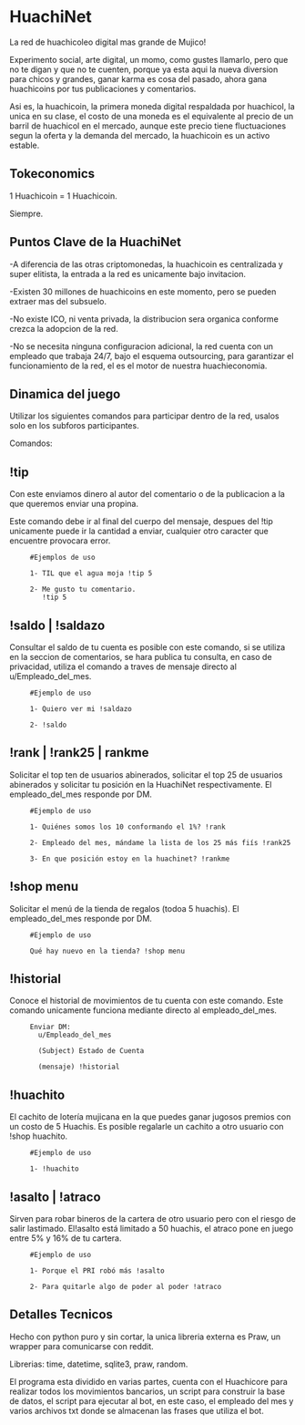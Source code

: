 # HuachiNet
 La red de huachicoleo digital mas grande de Mujico!
 
 Experimento social, arte digital, un momo, como gustes llamarlo, pero que no te digan y que no te cuenten, porque ya esta aqui la nueva diversion para chicos y grandes, ganar   karma es cosa del pasado, ahora gana huachicoins por tus publicaciones y comentarios. 
 
 Asi es, la huachicoin, la primera moneda digital respaldada por huachicol, la unica en su clase, el costo de una moneda es el equivalente al precio de un barril de huachicol en el mercado, aunque este precio tiene fluctuaciones segun la oferta y la demanda del mercado, la huachicoin es un activo estable.
 
 
 Tokeconomics
 ---------------------
 
 1 Huachicoin = 1 Huachicoin. 
 
 Siempre.
 
 Puntos Clave de la HuachiNet
 -------------------------------
 
 -A diferencia de las otras criptomonedas, la huachicoin es centralizada y super elitista, la entrada a la red es unicamente bajo invitacion.
 
 -Existen 30 millones de huachicoins en este momento, pero se pueden extraer mas del subsuelo.
 
 -No existe ICO, ni venta privada, la distribucion sera organica conforme crezca la adopcion de la red.
 
 -No se necesita ninguna configuracion adicional, la red cuenta con un empleado que trabaja 24/7, bajo el esquema outsourcing, para garantizar el funcionamiento de la red, el es el motor de nuestra huachieconomia.
 
 
 Dinamica del juego
 ----------------------
 
 Utilizar los siguientes comandos para participar dentro de la red, usalos solo en los subforos participantes.
 
 Comandos:
 
 !tip <cantidad>
 ----------------------
 Con este enviamos dinero al autor del comentario o de la publicacion a la que queremos enviar una propina.
 
 Este comando debe ir al final del cuerpo del mensaje, despues del !tip unicamente puede ir la cantidad a enviar, cualquier otro caracter que encuentre provocara error.
 
         #Ejemplos de uso 
         
         1- TIL que el agua moja !tip 5
         
         2- Me gusto tu comentario.
            !tip 5
 
 !saldo | !saldazo
 ----------------------
 Consultar el saldo de tu cuenta es posible con este comando, si se utiliza en la seccion de comentarios, se hara publica tu consulta, en caso de privacidad, utiliza el comando a traves de mensaje directo al u/Empleado_del_mes.
 
         #Ejemplo de uso
         
         1- Quiero ver mi !saldazo
         
         2- !saldo
         

  !rank | !rank25 | rankme
 ---------------------
 Solicitar el top ten de usuarios abinerados, solicitar el top 25 de usuarios abinerados y solicitar tu posición en la HuachiNet respectivamente. El empleado_del_mes responde por DM.
 
         #Ejemplo de uso

         1- Quiénes somos los 10 conformando el 1%? !rank

         2- Empleado del mes, mándame la lista de los 25 más fiís !rank25
           
         3- En que posición estoy en la huachinet? !rankme

  !shop menu
 ---------------------
 Solicitar el menú de la tienda de regalos (todoa 5 huachis). El empleado_del_mes responde por DM.
 
         #Ejemplo de uso

         Qué hay nuevo en la tienda? !shop menu
 
 !historial
 ---------------------
 Conoce el historial de movimientos de tu cuenta con este comando. Este comando unicamente funciona mediante directo al empleado_del_mes.
 
         Enviar DM:
           u/Empleado_del_mes
           
           (Subject) Estado de Cuenta
           
           (mensaje) !historial

 !huachito
 ---------------------
 El cachito de lotería mujicana en la que puedes ganar jugosos premios con un costo de 5 Huachis. Es posible regalarle un cachito a otro usuario con !shop huachito.
 
         #Ejemplo de uso

         1- !huachito

 !asalto | !atraco
 ---------------------
 Sirven para robar bineros de la cartera de otro usuario pero con el riesgo de salir lastimado. El!asalto está limitado a 50 huachis, el atraco pone en juego entre 5% y 16% de tu cartera.

         #Ejemplo de uso

         1- Porque el PRI robó más !asalto

         2- Para quitarle algo de poder al poder !atraco


 Detalles Tecnicos
 ---------------------
 
 Hecho con python puro y sin cortar, la unica libreria externa es Praw, un wrapper para comunicarse con reddit.
 
 Librerias: time, datetime, sqlite3, praw, random.
 
 El programa esta dividido en varias partes, cuenta con el Huachicore para realizar todos los movimientos bancarios, un script para construir la base de datos, el script para ejecutar al bot, en este caso, el empleado del mes y varios archivos txt donde se almacenan las frases que utiliza el bot.
 
